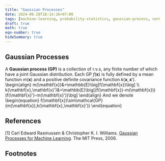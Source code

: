 ```yaml
---
title: "Gaussian Processes"
date: 2024-06-28T16:14:16+07:00
tags: [machine-learning, probability-statistics, gaussian-process, normal-distribution]
draft: true
math: true
eqn-number: true
hideSummary: true
---
```


## Gaussian Processes
A **Gaussian process (GP)** is a collection of r.v.s, any finite number of which have a joint Gaussian distribution. Each GP $f(\mathbf{x})$ is fully defined by a mean function $m(\mathbf{x})$ and a positive definite covariance function $k(\mathbf{x},\mathbf{x}')$.
\begin{align}
m(\mathbf{x})&=\mathbb{E}\big[f(\mathbf{x})\big] \\\\ k(\mathbf{x},\mathbf{x}')&=\mathbb{E}\big[(f(\mathbf{x})-m(\mathbf{x}))(f(\mathbf{x}')-m(\mathbf{x}'))\big]
\end{align}
And we denote
\begin{equation}
f(\mathbf{x})\sim\mathcal{GP}(m(\mathbf{x}),k(\mathbf{x},\mathbf{x}'))
\end{equation}

## References
[1] Carl Edward Rasmussen & Christopher K. I. Williams. [Gaussian Processes for Machine Learning](https://gaussianprocess.org/gpml). The MIT Press, 2006.

## Footnotes
